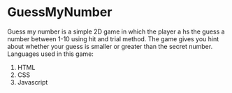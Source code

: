 # GuessMyNumber

Guess my number is a simple 2D game in which the player a
hs the guess a number between 1-10 using hit and trial method.
The game gives you hint about whether your guess is smaller or greater than the secret number.
Languages used in this game:
1. HTML
2. CSS
3. Javascript
